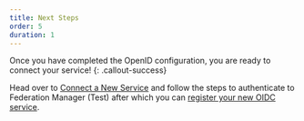 ```yaml
---
title: Next Steps
order: 5
duration: 1
---
```


Once you have completed the OpenID configuration, you are ready to connect your service!
{: .callout-success}

Head over to [Connect a New Service](/connect-a-service/01-overview) and follow the steps to authenticate to Federation Manager (Test) after which you can [register your new OIDC service](/connect-an-oidc-service/01-overview).